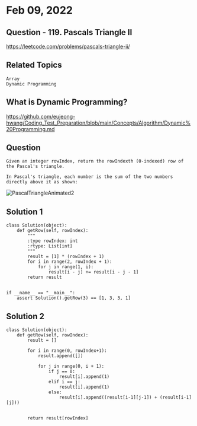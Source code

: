 # Feb 09, 2022
## Question - 119. Pascals Triangle II
https://leetcode.com/problems/pascals-triangle-ii/

## Related Topics
    Array
    Dynamic Programming

## What is Dynamic Programming?

https://github.com/eujeong-hwang/Coding_Test_Preparation/blob/main/Concepts/Algorithm/Dynamic%20Programming.md

## Question

    Given an integer rowIndex, return the rowIndexth (0-indexed) row of the Pascal's triangle.

    In Pascal's triangle, each number is the sum of the two numbers directly above it as shown:

![PascalTriangleAnimated2](https://user-images.githubusercontent.com/59908525/153146793-77bcba2e-610f-4edd-81f8-261dfbbdfe4f.gif)

## Solution 1 
```
class Solution(object):
    def getRow(self, rowIndex):
        """
        :type rowIndex: int
        :rtype: List[int]
        """
        result = [1] * (rowIndex + 1)
        for i in range(2, rowIndex + 1):
            for j in range(1, i):
                result[i - j] += result[i - j - 1]
        return result


if __name__ == "__main__":
    assert Solution().getRow(3) == [1, 3, 3, 1]
```

## Solution 2
```
class Solution(object):
    def getRow(self, rowIndex):
        result = []
        
        for i in range(0, rowIndex+1):
            result.append([])
            
            for j in range(0, i + 1):
                if j == 0:
                    result[i].append(1)
                elif i == j:
                    result[i].append(1)
                else:
                    result[i].append((result[i-1][j-1]) + (result[i-1][j]))
                    
        
        return result[rowIndex]
```